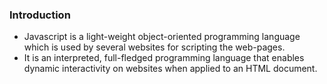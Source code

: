 ### **Introduction**

- Javascript is a light-weight object-oriented programming language which is used by several websites for scripting the web-pages.
- It is an interpreted, full-fledged programming language that enables dynamic interactivity on websites when applied to an HTML document.

